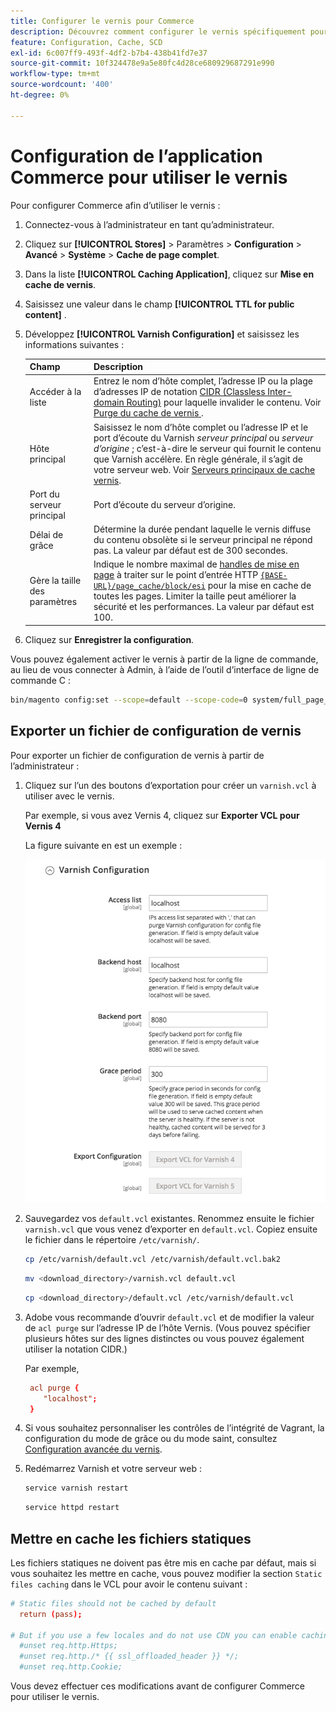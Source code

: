 ```yaml
---
title: Configurer le vernis pour Commerce
description: Découvrez comment configurer le vernis spécifiquement pour les applications Adobe Commerce. Découvrez les mises à jour des fichiers de configuration et les techniques de gestion.
feature: Configuration, Cache, SCD
exl-id: 6c007ff9-493f-4df2-b7b4-438b41fd7e37
source-git-commit: 10f324478e9a5e80fc4d28ce680929687291e990
workflow-type: tm+mt
source-wordcount: '400'
ht-degree: 0%

---
```


# Configuration de l’application Commerce pour utiliser le vernis

Pour configurer Commerce afin d’utiliser le vernis :

1. Connectez-vous à l’administrateur en tant qu’administrateur.
1. Cliquez sur **[!UICONTROL Stores]** > Paramètres > **Configuration** > **Avancé** > **Système** > **Cache de page complet**.
1. Dans la liste **[!UICONTROL Caching Application]**, cliquez sur **Mise en cache de vernis**.
1. Saisissez une valeur dans le champ **[!UICONTROL TTL for public content]** .
1. Développez **[!UICONTROL Varnish Configuration]** et saisissez les informations suivantes :

   | Champ | Description |
   | ----- | ----------- |
   | Accéder à la liste | Entrez le nom d’hôte complet, l’adresse IP ou la plage d’adresses IP de notation [CIDR (Classless Inter-domain Routing)](https://www.digitalocean.com/community/tutorials/understanding-ip-addresses-subnets-and-cidr-notation-for-networking) pour laquelle invalider le contenu. Voir [ Purge du cache de vernis ](https://varnish-cache.org/docs/3.0/tutorial/purging.html). |
   | Hôte principal | Saisissez le nom d’hôte complet ou l’adresse IP et le port d’écoute du Varnish _serveur principal_ ou _serveur d’origine_ ; c’est-à-dire le serveur qui fournit le contenu que Varnish accélère. En règle générale, il s’agit de votre serveur web. Voir [Serveurs principaux de cache vernis](https://www.varnish-cache.org/docs/trunk/users-guide/vcl-backends.html). |
   | Port du serveur principal | Port d’écoute du serveur d’origine. |
   | Délai de grâce | Détermine la durée pendant laquelle le vernis diffuse du contenu obsolète si le serveur principal ne répond pas. La valeur par défaut est de 300 secondes. |
   | Gère la taille des paramètres | Indique le nombre maximal de [handles de mise en page](https://developer.adobe.com/commerce/frontend-core/guide/layouts/#layout-handles) à traiter sur le point d’entrée HTTP [`{BASE-URL}/page_cache/block/esi`](use-varnish-esi.md) pour la mise en cache de toutes les pages. Limiter la taille peut améliorer la sécurité et les performances. La valeur par défaut est 100. |

1. Cliquez sur **Enregistrer la configuration**.

Vous pouvez également activer le vernis à partir de la ligne de commande, au lieu de vous connecter à Admin, à l’aide de l’outil d’interface de ligne de commande C :

```bash
bin/magento config:set --scope=default --scope-code=0 system/full_page_cache/caching_application 2
```

## Exporter un fichier de configuration de vernis

Pour exporter un fichier de configuration de vernis à partir de l’administrateur :

1. Cliquez sur l’un des boutons d’exportation pour créer un `varnish.vcl` à utiliser avec le vernis.

   Par exemple, si vous avez Vernis 4, cliquez sur **Exporter VCL pour Vernis 4**

   La figure suivante en est un exemple :

   ![Configurer Commerce pour utiliser le vernis dans l’administration](../../assets/configuration/varnish-admin-22.png)

1. Sauvegardez vos `default.vcl` existantes. Renommez ensuite le fichier `varnish.vcl` que vous venez d’exporter en `default.vcl`. Copiez ensuite le fichier dans le répertoire `/etc/varnish/`.

   ```bash
   cp /etc/varnish/default.vcl /etc/varnish/default.vcl.bak2
   ```

   ```bash
   mv <download_directory>/varnish.vcl default.vcl
   ```

   ```bash
   cp <download_directory>/default.vcl /etc/varnish/default.vcl
   ```

1. Adobe vous recommande d’ouvrir `default.vcl` et de modifier la valeur de `acl purge` sur l’adresse IP de l’hôte Vernis. (Vous pouvez spécifier plusieurs hôtes sur des lignes distinctes ou vous pouvez également utiliser la notation CIDR.)

   Par exemple,

   ```conf
    acl purge {
       "localhost";
    }
   ```

1. Si vous souhaitez personnaliser les contrôles de l’intégrité de Vagrant, la configuration du mode de grâce ou du mode saint, consultez [Configuration avancée du vernis](config-varnish-advanced.md).

1. Redémarrez Varnish et votre serveur web :

   ```bash
   service varnish restart
   ```

   ```bash
   service httpd restart
   ```

## Mettre en cache les fichiers statiques

Les fichiers statiques ne doivent pas être mis en cache par défaut, mais si vous souhaitez les mettre en cache, vous pouvez modifier la section `Static files caching` dans le VCL pour avoir le contenu suivant :

```conf
# Static files should not be cached by default
  return (pass);

# But if you use a few locales and do not use CDN you can enable caching static files by commenting previous line (#return (pass);) and uncommenting next 3 lines
  #unset req.http.Https;
  #unset req.http./* {{ ssl_offloaded_header }} */;
  #unset req.http.Cookie;
```

Vous devez effectuer ces modifications avant de configurer Commerce pour utiliser le vernis.
